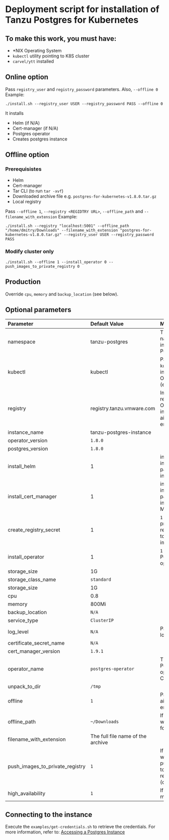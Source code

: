 # Deployment script for installation of Tanzu Postgres for Kubernetes

## To make this work, you must have:
- *NIX Operating System
- `kubectl` utility pointing to K8S cluster
- `carvel/ytt` installed
## Online option
Pass `registry_user` and `registry_password` parameters. Also, `--offline 0`
Example:
```
./install.sh --registry_user USER --registry_password PASS --offline 0
```
It installs
* Helm (if N/A)
* Cert-manager (if N/A)
* Postgres operator
* Creates postgres instance

## Offline option
### Prerequisistes
* Helm 
* Cert-manager
* Tar CLI (to run `tar -xvf`)
* Downloaded archive file e.g. `postgres-for-kubernetes-v1.8.0.tar.gz`
* Local registry

Pass `--offline 1`, `--registry <REGIDTRY URL>`, `--offline_path` and `--filename_with_extension`
  Example:
  ```
  ./install.sh --registry "localhost:5001" --offline_path "/home/dmitry/Downloads" --filename_with_extension "postgres-for-kubernetes-v1.8.0.tar.gz" --registry_user USER --registry_password PASS
  ```

### Modify cluster only
```
./install.sh --offline 1 --install_operator 0 --push_images_to_private_registry 0 
```

## Production
Override `cpu`, `memory` and `backup_location` (see below).

## Optional parameters
| Parameter | Default Value | Meaning |
|:----------|:--------------|:--------|
|namespace  | tanzu-postgres| The namespace to install Tanzu Postgres |
|kubectl    | kubectl       | Pass `--kubectl oc` to install on OpenShift (experimental) |
|registry   | registry.tanzu.vmware.com | Image registry. Override if installing in air-gapped environment. |
|instance_name | tanzu-postgres-instance | |
| operator_version | `1.8.0` | |
| postgres_version | `1.8.0` | |
| install_helm | 1 | in online installation, pass `1` to install Helm |
| install_cert_manager | 1 | in online installation, pass `1` to install Cert Manager |
| create_registry_secret| 1 | `1` if to create private registry secret to download image  |
| install_operator| 1 | `1` if to install Postgres K8S operator  |
| storage_size | 1G | |
| storage_class_name | `standard`| |
| storage_size | 1G | |
| cpu | 0.8 | |
| memory | 800Mi |
| backup_location | `N/A`| |
| service_type | `ClusterIP` | |
| log_level | `N/A` | Pass `Debug` to log logs |
| certificate_secret_name | `N/A` | |
| cert_manager_version | `1.9.1` | |
| operator_name | `postgres-operator` | The name of Postgres operator Helm Chart |
| unpack_to_dir | `/tmp` | |
| offline | `1` | Pass `1` for the air-gapped environment |
| offline_path | `~/Downloads` | If air-gapped, where to look for archive file |
| filename_with_extension | The full file name of the archive |
| push_images_to_private_registry | `1` | If offline, whether to push images to private registry (default: `Yes`) |
| high_availability | `1` | If to create HA mirror |

## Connecting to the instance
Execute the `examples/get-credentials.sh` to retrieve the credentials.
For more information, refer to: [Accessing a Postgres Instance](https://docs.vmware.com/en/VMware-SQL-with-Postgres-for-Kubernetes/2.3/vmware-postgres-k8s/GUID-accessing.html)